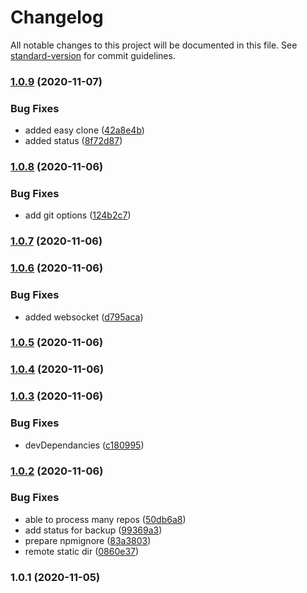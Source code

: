 # Changelog

All notable changes to this project will be documented in this file. See [standard-version](https://github.com/conventional-changelog/standard-version) for commit guidelines.

### [1.0.9](https://github.com/jlguenego/jlg-backup/compare/v1.0.8...v1.0.9) (2020-11-07)


### Bug Fixes

* added easy clone ([42a8e4b](https://github.com/jlguenego/jlg-backup/commit/42a8e4b83cba4fbcdb9def8b7c3818378f3b20f4))
* added status ([8f72d87](https://github.com/jlguenego/jlg-backup/commit/8f72d87a912c95df8a1399a71607bdde5a4a37cf))

### [1.0.8](https://github.com/jlguenego/jlg-backup/compare/v1.0.7...v1.0.8) (2020-11-06)


### Bug Fixes

* add git options ([124b2c7](https://github.com/jlguenego/jlg-backup/commit/124b2c7254db3c5964e9af2e7b80c67953c66bcb))

### [1.0.7](https://github.com/jlguenego/jlg-backup/compare/v1.0.6...v1.0.7) (2020-11-06)

### [1.0.6](https://github.com/jlguenego/jlg-backup/compare/v1.0.5...v1.0.6) (2020-11-06)


### Bug Fixes

* added websocket ([d795aca](https://github.com/jlguenego/jlg-backup/commit/d795acad6ad630cf7fae7378787704ce22d8d718))

### [1.0.5](https://github.com/jlguenego/jlg-backup/compare/v1.0.4...v1.0.5) (2020-11-06)

### [1.0.4](https://github.com/jlguenego/jlg-backup/compare/v1.0.3...v1.0.4) (2020-11-06)

### [1.0.3](https://github.com/jlguenego/jlg-backup/compare/v1.0.2...v1.0.3) (2020-11-06)


### Bug Fixes

* devDependancies ([c180995](https://github.com/jlguenego/jlg-backup/commit/c18099564d52316e7ae9412c6ea9b7fe7ce915e5))

### [1.0.2](https://github.com/jlguenego/jlg-backup/compare/v1.0.1...v1.0.2) (2020-11-06)


### Bug Fixes

* able to process many repos ([50db6a8](https://github.com/jlguenego/jlg-backup/commit/50db6a8ede42da5e777a1f4e5e328d3bf1417bff))
* add status for backup ([99369a3](https://github.com/jlguenego/jlg-backup/commit/99369a30d6f059ee70ee50d7910d62162aae1f5c))
* prepare npmignore ([83a3803](https://github.com/jlguenego/jlg-backup/commit/83a3803d7992f7ea71a0b4678d27ba988d0438e8))
* remote static dir ([0860e37](https://github.com/jlguenego/jlg-backup/commit/0860e37c8fbc8633ba48065b4c49fc49faed5520))

### 1.0.1 (2020-11-05)

